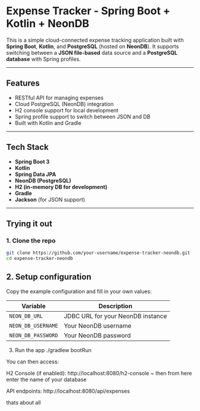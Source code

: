 # Expense Tracker - Spring Boot + Kotlin + NeonDB

This is a simple cloud-connected expense tracking application built with **Spring Boot**, **Kotlin**, and **PostgreSQL** (hosted on **NeonDB**). It supports switching between a **JSON file-based** data source and a **PostgreSQL database** with Spring profiles.

---

## Features

- RESTful API for managing expenses
- Cloud PostgreSQL (NeonDB) integration
- H2 console support for local development
- Spring profile support to switch between JSON and DB
- Built with Kotlin and Gradle

---

## Tech Stack

- **Spring Boot 3**
- **Kotlin**
- **Spring Data JPA**
- **NeonDB (PostgreSQL)**
- **H2 (in-memory DB for development)**
- **Gradle**
- **Jackson** (for JSON support)

---

## Trying it out 

### 1. Clone the repo

```bash
git clone https://github.com/your-username/expense-tracker-neondb.git
cd expense-tracker-neondb

````

## 2. Setup configuration

Copy the example configuration and fill in your own values:


| Variable           | Description                       |
| ------------------ | --------------------------------- |
| `NEON_DB_URL`      | JDBC URL for your NeonDB instance |
| `NEON_DB_USERNAME` | Your NeonDB username              |
| `NEON_DB_PASSWORD` | Your NeonDB password              |

3. Run the app
./gradlew bootRun

You can then access:

H2 Console (if enabled): http://localhost:8080/h2-console ~ then from here enter the name of your database

API endpoints: http://localhost:8080/api/expenses




thats about all
